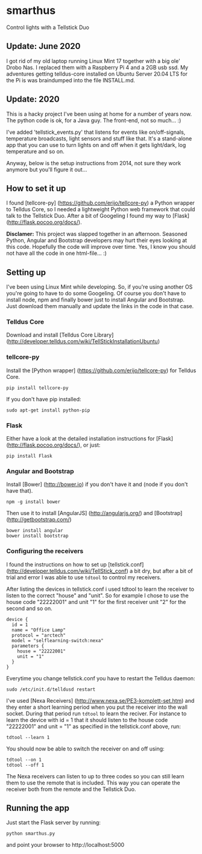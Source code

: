 # smarthus

Control lights with a Tellstick Duo

## Update: June 2020
I got rid of my old laptop running Linux Mint 17 together with a big
ole' Drobo Nas. I replaced them with a Raspberry Pi 4 and a 2GB usb
ssd. My adventures getting telldus-core installed on Ubuntu Server
20.04 LTS for the Pi is was braindumped into the file INSTALL.md.

## Update: 2020
This is a hacky project I've been using at home for a number of years
now. The python code is ok, for a Java guy. The front-end, not so
much... :)

I've added 'tellstick_events.py' that listens for events like
on/off-signals, temperature broadcasts, light sensors and stuff like
that. It's a stand-alone app that you can use to turn lights on and
off when it gets light/dark, log temperature and so on.


Anyway, below is the setup instructions from 2014, not sure they work
anymore but you'll figure it out...

## How to set it up

I found [tellcore-py] (https://github.com/erijo/tellcore-py) a
Python wrapper to Telldus Core, so I needed a lightweight Python
web framework that could talk to the Tellstick Duo. After a bit of
Googeling I found my way to [Flask] (http://flask.pocoo.org/docs/).

__Disclamer:__
This project was slapped together in an afternoon. Seasoned Python,
Angular and Bootstrap developers may hurt their eyes looking at
this code. Hopefully the code will improve over time. Yes, I know
you should not have all the code in one html-file... :)


Setting up
----------
I've been using Linux Mint while developing. So, if you're using
another OS you're going to have to do some Googeling. Of course
you don't have to install node, npm and finally bower just to
install Angular and Bootstrap. Just download them manually and
update the links in the code in that case.

### Telldus Core ###
Download and install [Telldus Core Library]
(http://developer.telldus.com/wiki/TellStickInstallationUbuntu)


### tellcore-py ###
Install the [Python wrapper]
(https://github.com/erijo/tellcore-py) for Telldus Core.

    pip install tellcore-py

If you don't have pip installed:

    sudo apt-get install python-pip

### Flask ###
Either have a look at the detailed installation instructions for
[Flask] (http://flask.pocoo.org/docs/), or just:

    pip install Flask

### Angular and Bootstrap ###
Install [Bower] (http://bower.io) if you don't have it and (node
if you don't have that).

    npm -g install bower

Then use it to install [AngularJS] (http://angularjs.org/) and
[Bootstrap] (http://getbootstrap.com/)

    bower install angular
    bower install bootstrap

### Configuring the receivers ###
I found the instructions on how to set up [tellstick.conf]
(http://developer.telldus.com/wiki/TellStick_conf) a bit dry, but
after a bit of trial and error I was able to use `tdtool` to
control my receivers.

After listing the devices in tellstick.conf i used tdtool to learn
the receiver to listen to the correct "house" and "unit". So for
example I chose to use the house code "22222001" and unit "1" for
the first receiver unit "2" for the second and so on.

    device {
      id = 1
      name = "Office Lamp"
      protocol = "arctech"
      model = "selflearning-switch:nexa"
      parameters {
        house = "22222001"
        unit = "1"
      }
    }

Everytime you change tellstick.conf you have to restart the
Telldus daemon:

    sudo /etc/init.d/telldusd restart

I've used [Nexa Receivers]
(http://www.nexa.se/PE3-komplett-set.htm) and they enter a short
learning period when you put the receiver into the wall socket.
During that period run `tdtool` to learn the reciver. For instance
to learn the device with id = 1 that it should listen to the house
code "22222001" and unit = "1" as specified in the tellstick.conf
above, run:

    tdtool --learn 1

You should now be able to switch the receiver on and off using:

    tdtool --on 1
    tdtool --off 1

The Nexa receivers can listen to up to three codes so you can still
learn them to use the remote that is included. This way you can
operate the receiver both from the remote and the Tellstick Duo.

Running the app
---------------
Just start the Flask server by running:

    python smarthus.py

and point your browser to http://localhost:5000
